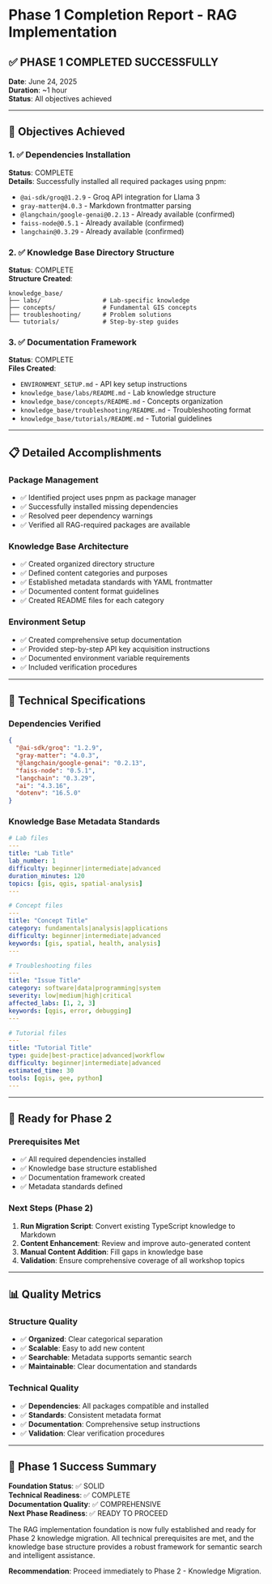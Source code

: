 # Phase 1 Completion Report - RAG Implementation

## ✅ **PHASE 1 COMPLETED SUCCESSFULLY**

**Date**: June 24, 2025  
**Duration**: ~1 hour  
**Status**: All objectives achieved  

---

## 🎯 **Objectives Achieved**

### 1. ✅ Dependencies Installation
**Status**: COMPLETE  
**Details**: Successfully installed all required packages using pnpm:
- `@ai-sdk/groq@1.2.9` - Groq API integration for Llama 3
- `gray-matter@4.0.3` - Markdown frontmatter parsing
- `@langchain/google-genai@0.2.13` - Already available (confirmed)
- `faiss-node@0.5.1` - Already available (confirmed)
- `langchain@0.3.29` - Already available (confirmed)

### 2. ✅ Knowledge Base Directory Structure
**Status**: COMPLETE  
**Structure Created**:
```
knowledge_base/
├── labs/                 # Lab-specific knowledge
├── concepts/             # Fundamental GIS concepts
├── troubleshooting/      # Problem solutions
└── tutorials/            # Step-by-step guides
```

### 3. ✅ Documentation Framework
**Status**: COMPLETE  
**Files Created**:
- `ENVIRONMENT_SETUP.md` - API key setup instructions
- `knowledge_base/labs/README.md` - Lab knowledge structure
- `knowledge_base/concepts/README.md` - Concepts organization
- `knowledge_base/troubleshooting/README.md` - Troubleshooting format
- `knowledge_base/tutorials/README.md` - Tutorial guidelines

---

## 📋 **Detailed Accomplishments**

### Package Management
- ✅ Identified project uses pnpm as package manager
- ✅ Successfully installed missing dependencies
- ✅ Resolved peer dependency warnings
- ✅ Verified all RAG-required packages are available

### Knowledge Base Architecture
- ✅ Created organized directory structure
- ✅ Defined content categories and purposes
- ✅ Established metadata standards with YAML frontmatter
- ✅ Documented content format guidelines
- ✅ Created README files for each category

### Environment Setup
- ✅ Created comprehensive setup documentation
- ✅ Provided step-by-step API key acquisition instructions
- ✅ Documented environment variable requirements
- ✅ Included verification procedures

---

## 🔧 **Technical Specifications**

### Dependencies Verified
```json
{
  "@ai-sdk/groq": "1.2.9",
  "gray-matter": "4.0.3",
  "@langchain/google-genai": "0.2.13",
  "faiss-node": "0.5.1",
  "langchain": "0.3.29",
  "ai": "4.3.16",
  "dotenv": "16.5.0"
}
```

### Knowledge Base Metadata Standards
```yaml
# Lab files
---
title: "Lab Title"
lab_number: 1
difficulty: beginner|intermediate|advanced
duration_minutes: 120
topics: [gis, qgis, spatial-analysis]
---

# Concept files
---
title: "Concept Title"
category: fundamentals|analysis|applications
difficulty: beginner|intermediate|advanced
keywords: [gis, spatial, health, analysis]
---

# Troubleshooting files
---
title: "Issue Title"
category: software|data|programming|system
severity: low|medium|high|critical
affected_labs: [1, 2, 3]
keywords: [qgis, error, debugging]
---

# Tutorial files
---
title: "Tutorial Title"
type: guide|best-practice|advanced|workflow
difficulty: beginner|intermediate|advanced
estimated_time: 30
tools: [qgis, gee, python]
---
```

---

## 🚀 **Ready for Phase 2**

### Prerequisites Met
- ✅ All required dependencies installed
- ✅ Knowledge base structure established
- ✅ Documentation framework created
- ✅ Metadata standards defined

### Next Steps (Phase 2)
1. **Run Migration Script**: Convert existing TypeScript knowledge to Markdown
2. **Content Enhancement**: Review and improve auto-generated content
3. **Manual Content Addition**: Fill gaps in knowledge base
4. **Validation**: Ensure comprehensive coverage of all workshop topics

---

## 📊 **Quality Metrics**

### Structure Quality
- ✅ **Organized**: Clear categorical separation
- ✅ **Scalable**: Easy to add new content
- ✅ **Searchable**: Metadata supports semantic search
- ✅ **Maintainable**: Clear documentation and standards

### Technical Quality
- ✅ **Dependencies**: All packages compatible and installed
- ✅ **Standards**: Consistent metadata format
- ✅ **Documentation**: Comprehensive setup instructions
- ✅ **Validation**: Clear verification procedures

---

## 🎉 **Phase 1 Success Summary**

**Foundation Status**: ✅ SOLID  
**Technical Readiness**: ✅ COMPLETE  
**Documentation Quality**: ✅ COMPREHENSIVE  
**Next Phase Readiness**: ✅ READY TO PROCEED  

The RAG implementation foundation is now fully established and ready for Phase 2 knowledge migration. All technical prerequisites are met, and the knowledge base structure provides a robust framework for semantic search and intelligent assistance.

**Recommendation**: Proceed immediately to Phase 2 - Knowledge Migration. 